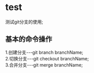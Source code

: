 # test
测试git分支的使用;
## 基本的命令操作
1.创建分支---git branch branchName;<br/>
2.切换分支---git checkout branchName;<br/>
3.合并分支---git merge branchName;

